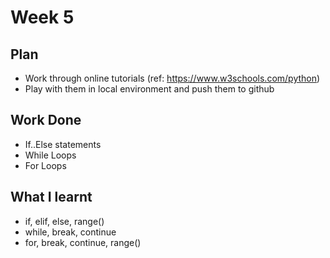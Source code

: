 # Week 5
## Plan
- Work through online tutorials (ref: https://www.w3schools.com/python)
- Play with them in local environment and push them to github
## Work Done
- If..Else statements
- While Loops
- For Loops
## What I learnt
- if, elif, else, range()
- while, break, continue
- for, break, continue, range()